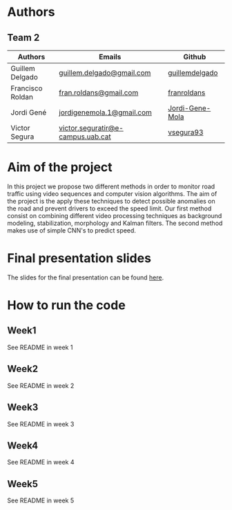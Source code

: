 # Authors
## Team 2

| Authors  | Emails | Github |
| ------------- | ------------- | ------------- |
| Guillem Delgado  | guillem.delgado@gmail.com  | [guillemdelgado](https://github.com/guillemdelgado) |
| Francisco Roldan | fran.roldans@gmail.com | [franroldans](https://github.com/franroldans) |
| Jordi Gené | jordigenemola.1@gmail.com  | [Jordi-Gene-Mola](https://github.com/Jordi-Gene-Mola) |
| Victor Segura | victor.seguratir@e-campus.uab.cat | [vsegura93](https://github.com/vsegura93) |

# Aim of the project
In this project we propose two different methods in order to monitor road traffic using video sequences and computer vision algorithms. The aim of the project is the apply these techniques to detect possible anomalies on the road and prevent drivers to exceed the speed limit. Our first method consist on combining different video processing techniques as background modeling, stabilization, morphology and Kalman filters. The second method makes use of simple CNN's to predict speed.

# Final presentation slides
The slides for the final presentation can be found [here](https://docs.google.com/presentation/d/16Laa4aFNtYXyBeDqTTXi3pS4N0iIgKwo4eFrPv-wv84/edit?usp=sharing).


# How to run the code
## Week1
See README in week 1

## Week2
See README in week 2

## Week3
See README in week 3

## Week4
See README in week 4

## Week5
See README in week 5
